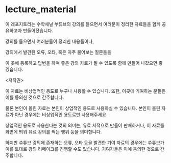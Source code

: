 # lecture_material
이 레포지토리는 수학채널 쑤튜브의 강의를 들으면서 여러분이 정리한 자료들을 함께 공유하고자 만들어졌습니다.

강의를 들으면서 여러분들이 정리한 내용들이나, 

강의에서 발견된 오류, 오타, 혹은 자주 물어보는 질문들을

이 곳에 등록하고 답변을 하며 좋은 강의 자료가 될 수 있도록 함께 만들어 나갔으면 좋겠습니다.

<저작권>

이 자료는 비상업적인 용도로 누구나 사용할 수 있습니다. 또한, 이곳에 기여하는 분들은 이를 동의한 것으로 간주합니다.

물론 본인이 올린 자료는 본인이 상업적인 용도로 사용하실 수 있습니다. 본인이 올린 자료가 아닌 경우에는 비상업적인 용도로만 사용해주세요.

상업적인 용도로 사용한다는 것의 의미는, 유료 서적으로 만들어 판매하거나, 이 자료를 화면에 띄워 유료 강의를 찍는 행위 등을 의미합니다.

하지만 쑤튜브 강의에 존재하는 오류, 오타 등을 발견한 기여 자료의 경우에는 쑤튜브가 이를 토대로 강의 리메이크를 진행할 수도 있습니다. 기여자들은 이에 동의한 것으로 간주합니다.

